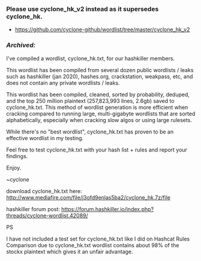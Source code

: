 ### Please use cyclone_hk_v2 instead as it supersedes cyclone_hk.
- https://github.com/cyclone-github/wordlist/tree/master/cyclone_hk_v2

### _Archived:_

I've compiled a wordlist, cyclone_hk.txt, for our hashkiller members.

This wordlist has been compiled from several dozen public wordlists / leaks such as hashkiller (jan 2020), hashes.org, crackstation, weakpass, etc, and does not contain any private wordlists / leaks.

This wordlist has been compiled, cleaned, sorted by probability, deduped, and the top 250 million plaintext (257,823,993 lines, 2.6gb) saved to cyclone_hk.txt. This method of wordlist generation is more efficient when cracking compared to running large, multi-gigabyte wordlists that are sorted alphabetically, especially when cracking slow algos or using large rulesets.

While there's no "best wordlist", cyclone_hk.txt has proven to be an effective wordlist in my testing.

Feel free to test cyclone_hk.txt with your hash list + rules and report your findings.

Enjoy.

~cyclone

download cyclone_hk.txt here: http://www.mediafire.com/file/j3ofd9enlas5ba2/cyclone_hk.7z/file

hashkiller forum post: https://forum.hashkiller.io/index.php?threads/cyclone-wordlist.42089/

PS

I have not included a test set for cyclone_hk.txt like I did on Hashcat Rules Comparison due to cyclone_hk.txt wordlist contains about 98% of the stockx plaintext which gives it an unfair advantage.
